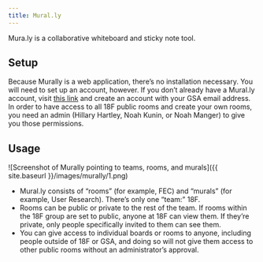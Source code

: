 ```yaml
---
title: Mural.ly
---
```


Mura.ly is a collaborative whiteboard and sticky note tool.

## Setup

Because Murally is a web application, there’s no installation necessary. You will need to set up an account, however. If you don’t already have a Mural.ly account, visit [this link](http://mrl.li/mnEPxzBV) and create an account with your GSA email address. In order to have access to all 18F public rooms and create your own rooms, you need an admin (Hillary Hartley, Noah Kunin, or Noah Manger) to give you those permissions.

## Usage

![Screenshot of Murally pointing to teams, rooms, and murals]({{ site.baseurl }}/images/murally/1.png)

- Mural.ly consists of “rooms” (for example, FEC) and “murals” (for example, User Research). There’s only one “team:” 18F.
- Rooms can be public or private to the rest of the team. If rooms within the 18F group are set to public, anyone at 18F can view them. If they’re private, only people specifically invited to them can see them.
- You can give access to individual boards or rooms to anyone, including people outside of 18F or GSA, and doing so will not give them access to other public rooms without an administrator’s approval.
